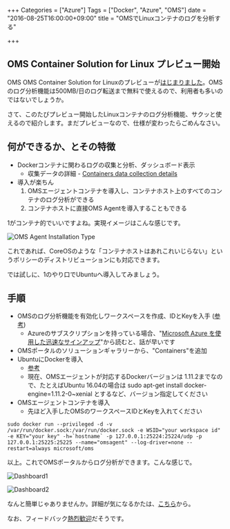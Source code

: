 +++
Categories = ["Azure"]
Tags = ["Docker", "Azure", "OMS"]
date = "2016-08-25T16:00:00+09:00"
title = "OMSでLinuxコンテナのログを分析する"

+++

## OMS Container Solution for Linux プレビュー開始
OMS OMS Container Solution for Linuxのプレビューが[はじまりました](https://blogs.technet.microsoft.com/msoms/2016/08/24/announcing-public-preview-oms-container-solution-for-linux/)。OMSのログ分析機能は500MB/日のログ転送まで無料で使えるので、利用者も多いのではないでしょうか。

さて、このたびプレビュー開始したLinuxコンテナのログ分析機能、サクッと使えるので紹介します。まだプレビューなので、仕様が変わったらごめんなさい。

## 何ができるか、とその特徴
* Dockerコンテナに関わるログの収集と分析、ダッシュボード表示
  * 収集データの詳細 - [Containers data collection details](https://azure.microsoft.com/ja-jp/documentation/articles/log-analytics-containers/#containers-data-collection-details)
* 導入が楽ちん
  1. OMSエージェントコンテナを導入し、コンテナホスト上のすべてのコンテナのログ分析ができる
  2. コンテナホストに直接OMS Agentを導入することもできる

1がコンテナ的でいいですよね。実現イメージはこんな感じです。

![OMS Agent Installation Type](https://msdnshared.blob.core.windows.net/media/2016/08/3-OMS-082416.png)

これであれば、CoreOSのような「コンテナホストはあれこれいじらない」というポリシーのディストリビューションにも対応できます。

では試しに、1のやり口でUbuntuへ導入してみましょう。

## 手順
* OMSのログ分析機能を有効化しワークスペースを作成、IDとKeyを入手 ([参考](https://azure.microsoft.com/ja-jp/documentation/articles/log-analytics-get-started/))
  * Azureのサブスクリプションを持っている場合、"[Microsoft Azure を使用した迅速なサインアップ](https://azure.microsoft.com/ja-jp/documentation/articles/log-analytics-get-started/#microsoft-azure)"から読むと、話が早いです
* OMSポータルのソリューションギャラリーから、"Containers"を追加
* UbuntuにDockerを導入
  * [参考](https://docs.docker.com/engine/installation/linux/ubuntulinux/)
  * 現在、OMSエージェントが対応するDockerバージョンは 1.11.2までなので、たとえばUbuntu 16.04の場合は sudo apt-get install docker-engine=1.11.2-0~xenial とするなど、バージョン指定してください
* OMSエージェントコンテナを導入
  * 先ほど入手したOMSのワークスペースIDとKeyを入れてください

```
sudo docker run --privileged -d -v /var/run/docker.sock:/var/run/docker.sock -e WSID="your workspace id" -e KEY="your key" -h=`hostname` -p 127.0.0.1:25224:25224/udp -p 127.0.0.1:25225:25225 --name="omsagent" --log-driver=none --restart=always microsoft/oms
```

以上。これでOMSポータルからログ分析ができます。こんな感じで。

![Dashboard1](https://acom.azurecomcdn.net/80C57D/cdn/mediahandler/docarticles/dpsmedia-prod/azure.microsoft.com/en-us/documentation/articles/log-analytics-containers/20160824105310/containers-dash01.png)

![Dashboard2](https://acom.azurecomcdn.net/80C57D/cdn/mediahandler/docarticles/dpsmedia-prod/azure.microsoft.com/en-us/documentation/articles/log-analytics-containers/20160824105310/containers-dash02.png)

なんと簡単じゃありませんか。詳細が気になるかたは、[こちら](https://azure.microsoft.com/ja-jp/documentation/articles/log-analytics-containers/)から。

なお、フィードバック[熱烈歓迎](https://blogs.technet.microsoft.com/msoms/2016/08/24/announcing-public-preview-oms-container-solution-for-linux/)だそうです。